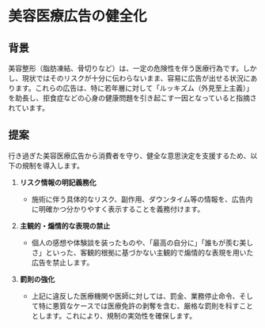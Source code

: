 # 美容医療広告の健全化

## 背景

美容整形（脂肪凍結、骨切りなど）は、一定の危険性を伴う医療行為です。しかし、現状ではそのリスクが十分に伝わらないまま、容易に広告が出せる状況にあります。これらの広告は、特に若年層に対して「ルッキズム（外見至上主義）」を助長し、拒食症などの心身の健康問題を引き起こす一因となっていると指摘されています。

## 提案

行き過ぎた美容医療広告から消費者を守り、健全な意思決定を支援するため、以下の規制を導入します。

1.  **リスク情報の明記義務化**
    *   施術に伴う具体的なリスク、副作用、ダウンタイム等の情報を、広告内に明確かつ分かりやすく表示することを義務付けます。

2.  **主観的・煽情的な表現の禁止**
    *   個人の感想や体験談を装ったものや、「最高の自分に」「誰もが羨む美しさ」といった、客観的根拠に基づかない主観的で煽情的な表現を用いた広告を禁止します。

3.  **罰則の強化**
    *   上記に違反した医療機関や医師に対しては、罰金、業務停止命令、そして特に悪質なケースでは医療免許の剥奪を含む、厳格な罰則を科すこととします。これにより、規制の実効性を確保します。
